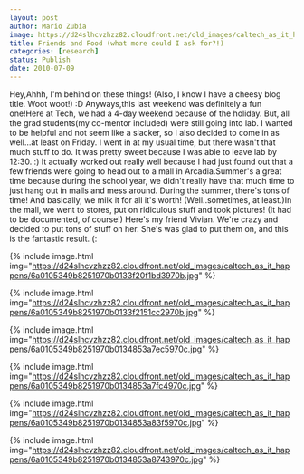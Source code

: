```yaml
---
layout: post
author: Mario Zubia
image: https://d24slhcvzhzz82.cloudfront.net/old_images/caltech_as_it_happens/6a0105349b8251970b01348534a3f5970c.jpg
title: Friends and Food (what more could I ask for?!) 
categories: [research]
status: Publish
date: 2010-07-09
---
```



Hey,Ahhh, I'm behind on these things! (Also, I know I have a cheesy blog title. Woot woot!) :D Anyways,this last weekend was definitely a fun one!Here at Tech, we had a 4-day weekend because of the holiday. But, all the grad students(my co-mentor included) were still going into lab. I wanted to be helpful and not seem like a slacker, so I also decided to come in as well...at least on Friday. I went in at my usual time, but there wasn't that much stuff to do. It was pretty sweet because I was able to leave lab by 12:30. :) It actually worked out really well because I had just found out that a few friends were going to head out to a mall in Arcadia.Summer's a great time because during the school year, we didn't really have that much time to just hang out in malls and mess around. During the summer, there's tons of time! And basically, we milk it for all it's worth! (Well..sometimes, at least.)In the mall, we went to stores, put on ridiculous stuff and took pictures! (It had to be documented, of course!) Here's my friend Vivian. We're crazy and decided to put tons of stuff on her. She's was glad to put them on, and this is the fantastic result. (:

{% include image.html img="https://d24slhcvzhzz82.cloudfront.net/old_images/caltech_as_it_happens/6a0105349b8251970b0133f20f1bd3970b.jpg" %}

{% include image.html img="https://d24slhcvzhzz82.cloudfront.net/old_images/caltech_as_it_happens/6a0105349b8251970b0133f2151cc2970b.jpg" %}

{% include image.html img="https://d24slhcvzhzz82.cloudfront.net/old_images/caltech_as_it_happens/6a0105349b8251970b0134853a7ec5970c.jpg" %}

{% include image.html img="https://d24slhcvzhzz82.cloudfront.net/old_images/caltech_as_it_happens/6a0105349b8251970b0134853a7fc4970c.jpg" %}

{% include image.html img="https://d24slhcvzhzz82.cloudfront.net/old_images/caltech_as_it_happens/6a0105349b8251970b0134853a83f5970c.jpg" %}

{% include image.html img="https://d24slhcvzhzz82.cloudfront.net/old_images/caltech_as_it_happens/6a0105349b8251970b0134853a8743970c.jpg" %}
